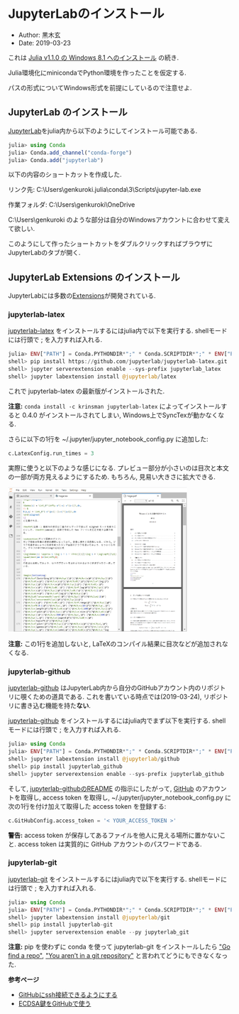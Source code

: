 # JupyterLabのインストール

* Author: 黒木玄
* Date: 2019-03-23

これは [Julia v1.1.0 の Windows 8.1 へのインストール](https://nbviewer.jupyter.org/github/genkuroki/msfd28/blob/master/install.ipynb) の続き.

Julia環境化にminicondaでPython環境を作ったことを仮定する.

パスの形式についてWindows形式を前提にしているので注意せよ.

## JupyterLab のインストール

[JupyterLab](https://github.com/jupyterlab/jupyterlab)をjulia内から以下のようにしてインストール可能である.

```julia
julia> using Conda
julia> Conda.add_channel("conda-forge")
julia> Conda.add("jupyterlab")
```

以下の内容のショートカットを作成した.

リンク先: C:\Users\genkuroki\.julia\conda\3\Scripts\jupyter-lab.exe

作業フォルダ: C:\Users\genkuroki\OneDrive

C:\Users\genkuroki のような部分は自分のWindowsアカウントに合わせて変えて欲しい.

このようにして作ったショートカットをダブルクリックすればブラウザにJupyterLabのタブが開く.

## JupyterLab Extensions のインストール

JupyterLabには多数の[Extensions](https://github.com/topics/jupyterlab-extension)が開発されている.

### jupyterlab-latex

[jupyterlab-latex](https://github.com/jupyterlab/jupyterlab-latex) をインストールするにはjulia内で以下を実行する. shellモードには行頭で ; を入力すれば入れる.

```julia
julia> ENV["PATH"] = Conda.PYTHONDIR*";" * Conda.SCRIPTDIR*";" * ENV["PATH"]
shell> pip install https://github.com/jupyterlab/jupyterlab-latex.git
shell> jupyter serverextension enable --sys-prefix jupyterlab_latex
shell> jupyter labextension install @jupyterlab/latex
```

これで jupyterlab-latex の最新版がインストールされた.

**注意:** `conda install -c krinsman jupyterlab-latex` によってインストールすると 0.4.0 がインストールされてしまい, Windows上でSyncTexが動かなくなる.

さらに以下の1行を ~/.jupyter/jupyter_notebook_config.py に追加した:

```python
c.LatexConfig.run_times = 3
```

実際に使うと以下のような感じになる. プレビュー部分が小さいのは目次と本文の一部が両方見えるようにするため. もちろん, 見易い大きさに拡大できる.

<img src="images/jupyterlab-latex.png" width="80%" />

**注意:** この1行を追加しないと, LaTeXのコンパイル結果に目次などが追加されなくなる.

### jupyterlab-github

[jupyterlab-github](https://github.com/jupyterlab/jupyterlab-github) はJupyterLab内から自分のGitHubアカウント内のリポジトリに覗くための道具である. これを書いている時点では(2019-03-24), リポジトリに書き込む機能を持た**ない**.

[jupyterlab-github](https://github.com/jupyterlab/jupyterlab-github) をインストールするにはjulia内でまず以下を実行する. shellモードには行頭で ; を入力すれば入れる.

```julia
julia> using Conda
julia> ENV["PATH"] = Conda.PYTHONDIR*";" * Conda.SCRIPTDIR*";" * ENV["PATH"]
shell> jupyter labextension install @jupyterlab/github
shell> pip install jupyterlab_github
shell> jupyter serverextension enable --sys-prefix jupyterlab_github
```

そして, [jupyterlab-githubのREADME](https://github.com/jupyterlab/jupyterlab-github/blob/master/README.md) の指示にしたがって, [GitHub](https://github.com/) のアカウントを取得し, access token を取得し,  ~/.jupyter/jupyter_notebook_config.py に次の1行を付け加えて取得した access token を登録する:

```python
c.GitHubConfig.access_token = '< YOUR_ACCESS_TOKEN >'
```

**警告:** access token が保存してあるファイルを他人に見える場所に置かないこと. access token は実質的に GitHub アカウントのパスワードである.

### jupyterlab-git

[jupyterlab-git](https://github.com/jupyterlab/jupyterlab-git) をインストールするにはjulia内で以下を実行する. shellモードには行頭で ; を入力すれば入れる.

```julia
julia> using Conda
julia> ENV["PATH"] = Conda.PYTHONDIR*";" * Conda.SCRIPTDIR*";" * ENV["PATH"]
shell> jupyter labextension install @jupyterlab/git
shell> pip install jupyterlab-git
shell> jupyter serverextension enable --py jupyterlab_git
```

**注意:** pip を使わずに conda を使って jupyterlab-git をインストールしたら ["Go find a repo"](https://github.com/jupyterlab/jupyterlab-git/issues/179#issuecomment-412914042), ["You aren’t in a git repository"](https://github.com/jupyterlab/jupyterlab-git/issues/212) と言われてどうにもできなくなった.

**参考ページ**

* [GitHubにssh接続できるようにする](https://qiita.com/0ta2/items/25c27d447378b13a1ac3)
* [ECDSA鍵をGitHubで使う](https://qiita.com/darai0512/items/c7b47d1b3fe06c4dea7d)

